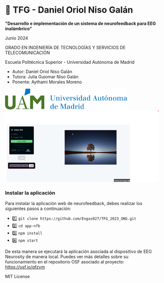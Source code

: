 # 🚀 TFG - Daniel Oriol Niso Galán

**"Desarrollo e implementación de un sistema de neurofeedback para EEG inalámbrico"**

Junio 2024

GRADO EN INGENIERÍA DE TECNOLOGÍAS Y SERVICIOS DE TELECOMUNICACIÓN

Escuela Politécnica Superior - Universidad Autónoma de Madrid

- Autor: Daniel Oriol Niso Galán
- Tutora: Julia Guiomar Niso Galán
- Ponente: Aythami Morales Moreno


<img src="src/marcaUAM_AhorizontalColor.png" alt="Logo UAM" width="400"/>
<img src="public/Imagen_Readme.png" alt="Imagen interfaz app" width="900"/>

### Instalar la aplicación

Para instalar la aplicación web de neurofeedback, debes realizar los siguientes pasos a continuación:

- 1️⃣ `git clone https://github.com/Engas027/TFG_2023_ONG.git`
- 2️⃣ `cd app-nfb`
- 3️⃣ `npm install`
- 4️⃣ `npm start`

De esta manera se ejecutará la aplicación asociada al dispositivo de EEG Neurosity de manera local.
Puedes ver más detalles sobre su funcionamiento en el repositorio OSF asociado al proyecto:
https://osf.io/qfzvm

MIT License
